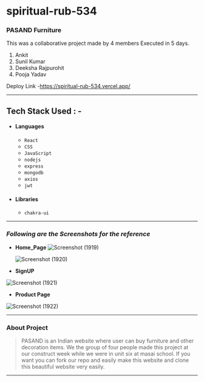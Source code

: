 # spiritual-rub-534
### PASAND Furniture

This was a collaborative project made by 4 members Executed in 5 days.
1) Ankit
2) Sunil Kumar
3) Deeksha Rajpurohit
4) Pooja Yadav


  Deploy Link -https://spiritual-rub-534.vercel.app/

---

## Tech Stack Used : -

- #### Languages
  - `React`
  - `CSS`
  - `JavaScript `
  - `nodejs `
  - `express `
  - `mongodb `
  - `axios `
  - `jwt `
  
     

- #### Libraries
  - `chakra-ui`
  

---

### _Following are the Screenshots for the reference_

- **Home_Page**
 ![Screenshot (1919)](https://user-images.githubusercontent.com/101567851/213978939-26f457be-3878-4482-8fe9-bbddcbc29165.png)

  ![Screenshot (1920)](https://user-images.githubusercontent.com/101567851/213979024-580a4eb3-345b-4247-9638-8187c6e7a6cc.png)

- **SignUP**

![Screenshot (1921)](https://user-images.githubusercontent.com/101567851/213979289-b7006842-f82e-47cb-b038-5f886af33694.png)




- **Product Page**

 ![Screenshot (1922)](https://user-images.githubusercontent.com/101567851/213979360-7561ee41-7e16-47cd-9ae5-0ed63185ed18.png)




---

### About Project

> PASAND is an Indian website where user can buy furniture and other decoration items. We the group of four people made this project at our construct week while we were in unit six at masai school. If you want you can fork our repo and easily make this website and clone this beautiful website very easily.

---
